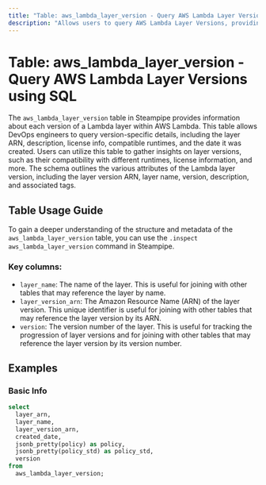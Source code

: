 ```yaml
---
title: "Table: aws_lambda_layer_version - Query AWS Lambda Layer Versions using SQL"
description: "Allows users to query AWS Lambda Layer Versions, providing detailed information about each layer version, including its ARN, description, license info, compatible runtimes, created date, and more."
---
```


# Table: aws_lambda_layer_version - Query AWS Lambda Layer Versions using SQL

The `aws_lambda_layer_version` table in Steampipe provides information about each version of a Lambda layer within AWS Lambda. This table allows DevOps engineers to query version-specific details, including the layer ARN, description, license info, compatible runtimes, and the date it was created. Users can utilize this table to gather insights on layer versions, such as their compatibility with different runtimes, license information, and more. The schema outlines the various attributes of the Lambda layer version, including the layer version ARN, layer name, version, description, and associated tags.

## Table Usage Guide

To gain a deeper understanding of the structure and metadata of the `aws_lambda_layer_version` table, you can use the `.inspect aws_lambda_layer_version` command in Steampipe.

### Key columns:

- `layer_name`: The name of the layer. This is useful for joining with other tables that may reference the layer by name.
- `layer_version_arn`: The Amazon Resource Name (ARN) of the layer version. This unique identifier is useful for joining with other tables that may reference the layer version by its ARN.
- `version`: The version number of the layer. This is useful for tracking the progression of layer versions and for joining with other tables that may reference the layer version by its version number.

## Examples

### Basic Info

```sql
select
  layer_arn,
  layer_name,
  layer_version_arn,
  created_date,
  jsonb_pretty(policy) as policy,
  jsonb_pretty(policy_std) as policy_std,
  version
from
  aws_lambda_layer_version;
```
